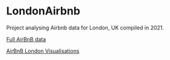 # LondonAirbnb
Project analysing Airbnb data for London, UK compiled in 2021.

[Full AirBnB data](http://insideairbnb.com/get-the-data/)

[AirBnB London Visualisations](http://insideairbnb.com/london/)
